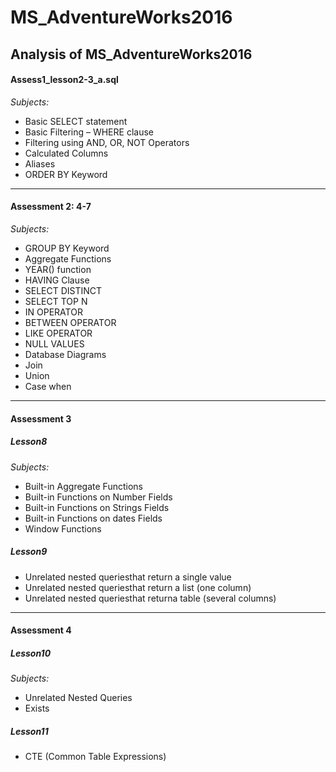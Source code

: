 # MS_AdventureWorks2016
Analysis of MS_AdventureWorks2016
---

#### Assess1_lesson2-3_a.sql
*Subjects:*  
- Basic SELECT statement
- Basic Filtering – WHERE clause
- Filtering using AND, OR, NOT Operators
- Calculated Columns
- Aliases
- ORDER BY Keyword
---
#### Assessment 2: 4-7
*Subjects:*  
- GROUP BY Keyword
- Aggregate Functions
- YEAR() function
- HAVING Clause
- SELECT DISTINCT
- SELECT TOP N
- IN OPERATOR
- BETWEEN OPERATOR
- LIKE OPERATOR
- NULL VALUES
- Database Diagrams
- Join
- Union
- Case when
---
#### Assessment 3
##### Lesson8
*Subjects:*
- Built-in Aggregate Functions
- Built-in Functions on Number Fields
- Built-in Functions on Strings Fields
- Built-in Functions on dates Fields
- Window Functions
##### Lesson9
- Unrelated nested queriesthat return a single value
- Unrelated nested queriesthat return a list (one column)
- Unrelated nested queriesthat returna table (several columns)

---
#### Assessment 4
##### Lesson10
*Subjects:*
- Unrelated Nested Queries
- Exists
##### Lesson11
- CTE (Common Table Expressions)
